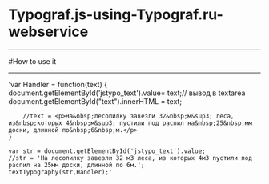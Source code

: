 # Typograf.js-using-Typograf.ru-webservice
<hr>
#How to use it
<hr>
'var Handler = function(text)
    {
        document.getElementById('jstypo_text').value= text;// вывод в textarea
        document.getElementById("text").innerHTML = text;

        //text = <p>На&nbsp;лесопилку завезли 32&nbsp;м&sup3; леса, из&nbsp;которых 4&nbsp;м&sup3; пустили под распил на&nbsp;25&nbsp;мм доски, длинной по&nbsp;6&nbsp;м.</p>
    }
  
    var str = document.getElementById('jstypo_text').value;
    //str = 'На лесопилку завезли 32 м3 леса, из которых 4м3 пустили под распил на 25мм доски, длинной по 6м.';
    textTypography(str,Handler);'